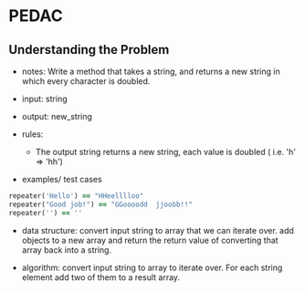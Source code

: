 # PEDAC

## Understanding the Problem

- notes: Write a method that takes a string, and returns a new string in which every character is doubled.

- input: string
- output: new_string

- rules: 

  - The output string returns a new string, each value is doubled ( i.e. 'h' => 'hh')

- examples/ test cases

```ruby
repeater('Hello') == "HHeelllloo"
repeater("Good job!") == "GGoooodd  jjoobb!!"
repeater('') == ''
```

- data structure: convert input string to array that we can iterate over. add objects to a new array and return the return value of converting that array back into a string.

- algorithm: convert input string to array to iterate over. For each string element add two of them to a result array.